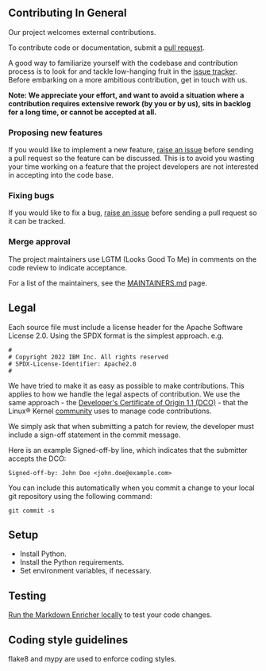 ## Contributing In General
Our project welcomes external contributions.

To contribute code or documentation, submit a [pull request](https://github.com/IBM/md-enricher-for-cicd/pulls).

A good way to familiarize yourself with the codebase and contribution process is
to look for and tackle low-hanging fruit in the [issue tracker](https://github.com/IBM/md-enricher-for-cicd/issues).
Before embarking on a more ambitious contribution, get in touch with us.

**Note: We appreciate your effort, and want to avoid a situation where a contribution
requires extensive rework (by you or by us), sits in backlog for a long time, or
cannot be accepted at all.**

### Proposing new features

If you would like to implement a new feature, [raise an issue](https://github.com/IBM/md-enricher-for-cicd/issues)
before sending a pull request so the feature can be discussed. This is to avoid
you wasting your time working on a feature that the project developers
are not interested in accepting into the code base.

### Fixing bugs

If you would like to fix a bug, [raise an issue](https://github.com/IBM/md-enricher-for-cicd/issues) before sending a
pull request so it can be tracked.

### Merge approval

The project maintainers use LGTM (Looks Good To Me) in comments on the code
review to indicate acceptance.

For a list of the maintainers, see the [MAINTAINERS.md](MAINTAINERS.md) page.

## Legal

Each source file must include a license header for the Apache
Software License 2.0. Using the SPDX format is the simplest approach.
e.g.

```
#
# Copyright 2022 IBM Inc. All rights reserved
# SPDX-License-Identifier: Apache2.0
#
```

We have tried to make it as easy as possible to make contributions. This
applies to how we handle the legal aspects of contribution. We use the
same approach - the [Developer's Certificate of Origin 1.1 (DCO)](https://github.com/hyperledger/fabric/blob/master/docs/source/DCO1.1.txt) - that the Linux® Kernel [community](https://elinux.org/Developer_Certificate_Of_Origin)
uses to manage code contributions.

We simply ask that when submitting a patch for review, the developer
must include a sign-off statement in the commit message.

Here is an example Signed-off-by line, which indicates that the
submitter accepts the DCO:

```
Signed-off-by: John Doe <john.doe@example.com>
```

You can include this automatically when you commit a change to your
local git repository using the following command:

```
git commit -s
```

## Setup
- Install Python.
- Install the Python requirements.
- Set environment variables, if necessary.


## Testing
[Run the Markdown Enricher locally](https://pages.github.com/IBM/md-enricher-for-cicd-docs/#/local) to test your code changes.

## Coding style guidelines
flake8 and mypy are used to enforce coding styles.

